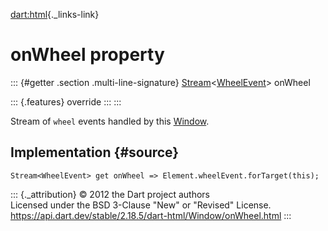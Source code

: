 [dart:html](../../dart-html/dart-html-library){._links-link}

onWheel property
================

::: {#getter .section .multi-line-signature}
[Stream](../../dart-async/stream-class)\<[WheelEvent](../wheelevent-class)\>
onWheel

::: {.features}
override
:::
:::

Stream of `wheel` events handled by this [Window](../window-class).

Implementation {#source}
--------------

``` {.language-dart data-language="dart"}
Stream<WheelEvent> get onWheel => Element.wheelEvent.forTarget(this);
```

::: {._attribution}
© 2012 the Dart project authors\
Licensed under the BSD 3-Clause \"New\" or \"Revised\" License.\
<https://api.dart.dev/stable/2.18.5/dart-html/Window/onWheel.html>
:::

